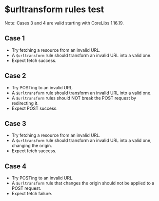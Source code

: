 # $urltransform rules test

Note: Cases 3 and 4 are valid starting with CoreLibs 1.16.19.

## Case 1
* Try fetching a resource from an invalid URL.
* A `$urltransform` rule should transform an invalid URL into a valid one.
* Expect fetch success.

## Case 2
* Try POSTing to an invalid URL.
* A `$urltransform` rule should transform an invalid URL into a valid one.
* A `$urltransform` rules should NOT break the POST request by redirecting it.
* Expect POST success.

## Case 3
* Try fetching a resource from an invalid URL.
* A `$urltransform` rule should transform an invalid URL into a valid one, changing the origin.
* Expect fetch success.

## Case 4
* Try POSTing to an invalid URL.
* A `$urltransform` rule that changes the origin should not be applied to a POST request.
* Expect fetch failure.
